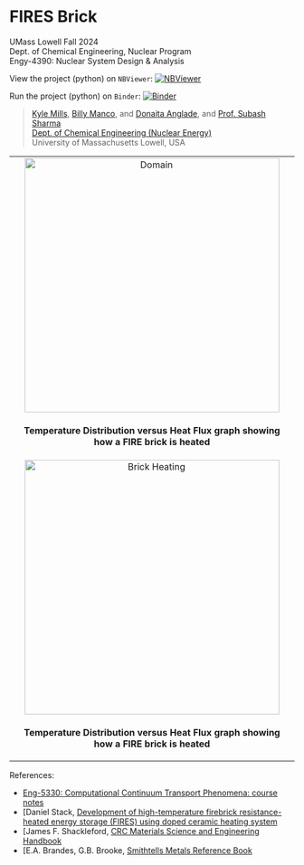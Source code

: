# FIRES Brick

UMass Lowell Fall 2024 <br>
Dept. of Chemical Engineering, Nuclear Program <br>
Engy-4390: Nuclear System Design & Analysis  

View the project (python) on `NBViewer`: [![NBViewer](https://raw.githubusercontent.com/jupyter/design/master/logos/Badges/nbviewer_badge.svg)](https://nbviewer.org/github/dpploy/engy-4390/blob/main/projects/2024/fires-brick)

Run the project (python) on `Binder`: [![Binder](https://mybinder.org/badge_logo.svg)](https://mybinder.org/v2/gh/dpploy/engy-4390/HEAD?filepath=projects%2F2024%2Ffires-brick)

 >[Kyle Mills](https://github.com/KMills245), [Billy Manco](https://github.com/Bmanco), and [Donaita Anglade](https://github.com/Donaita), and [Prof. Subash Sharma](https://github.com/SubashSharma1008) <br>
 >[Dept. of Chemical Engineering (Nuclear Energy)](https://www.uml.edu/Engineering/Chemical/) <br>
 >University of Massachusetts Lowell, USA <br>

|  |
|:---:|
| <img width="450" src="pics/domain" title="Domain"> |
| <p style="text-align:center;"><b>Temperature Distribution versus Heat Flux graph showing how a FIRE brick is heated</b></p> |
| <img width="450" src="pics/gold_test_4" title="Brick Heating"> |
| <p style="text-align:center;"><b>Temperature Distribution versus Heat Flux graph showing how a FIRE brick is heated</b></p> |

References:
 + [Eng-5330: Computational Continuum Transport Phenomena: course notes](https://github.com/dpploy/engy-5330)
 + [Daniel Stack, [Development of high-temperature firebrick resistance-heated energy storage (FIRES) using doped ceramic heating system](https://dspace.mit.edu/bitstream/handle/1721.1/130800/1252204287-MIT.pdf?sequence=1&isAllowed=y)
 + [James F. Shackleford, [CRC Materials Science and Engineering Handbook](https://www.perlego.com/book/1604331/crc-materials-science-and-engineering-handbook-pdf?campaignid=436439430&adgroupid=1353500607580773&msclkid=6a34f00cf8701419f55b9743a5b1e311)
 + [E.A. Brandes, G.B. Brooke, [Smithtells Metals Reference Book](https://www.sciencedirect.com/book/9780750675093/smithells-metals-reference-book)
